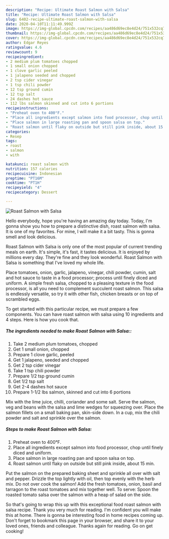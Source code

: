 ```yaml
---
description: "Recipe: Ultimate Roast Salmon with Salsa"
title: "Recipe: Ultimate Roast Salmon with Salsa"
slug: 6402-recipe-ultimate-roast-salmon-with-salsa
date: 2020-04-10T11:11:49.999Z
image: https://img-global.cpcdn.com/recipes/aa486d69ec8e4d24/751x532cq70/roast-salmon-with-salsa-recipe-main-photo.jpg
thumbnail: https://img-global.cpcdn.com/recipes/aa486d69ec8e4d24/751x532cq70/roast-salmon-with-salsa-recipe-main-photo.jpg
cover: https://img-global.cpcdn.com/recipes/aa486d69ec8e4d24/751x532cq70/roast-salmon-with-salsa-recipe-main-photo.jpg
author: Edgar Reyes
ratingvalue: 4.6
reviewcount: 9
recipeingredient:
- 2 medium plum tomatoes chopped
- 1 small onion chopped
- 1 clove garlic peeled
- 1 jalapeno seeded and chopped
- 2 tsp cider vinegar
- 1 tsp chili powder
- 12 tsp ground cumin
- 12 tsp salt
- 24 dashes hot sauce
- 112 lbs salmon skinned and cut into 6 portions
recipeinstructions:
- "Preheat oven to 400°F."
- "Place all ingredients except salmon into food processor, chop until finely diced and uniform."
- "Place salmon in large roasting pan and spoon salsa on top."
- "Roast salmon until flaky on outside but still pink inside, about 15 min."
categories:
- Resep
tags:
- roast
- salmon
- with

katakunci: roast salmon with
nutrition: 157 calories
recipecuisine: Indonesian
preptime: "PT16M"
cooktime: "PT1H"
recipeyield: "4"
recipecategory: Dessert

---
```



![Roast Salmon with Salsa](https://img-global.cpcdn.com/recipes/aa486d69ec8e4d24/751x532cq70/roast-salmon-with-salsa-recipe-main-photo.jpg)

Hello everybody, hope you're having an amazing day today. Today, I'm gonna show you how to prepare a distinctive dish, roast salmon with salsa. It is one of my favorites. For mine, I will make it a bit tasty. This is gonna smell and look delicious.

Roast Salmon with Salsa is only one of the most popular of current trending meals on earth. It's simple, it's fast, it tastes delicious. It is enjoyed by millions every day. They're fine and they look wonderful. Roast Salmon with Salsa is something that I've loved my whole life.

Place tomatoes, onion, garlic, jalapeno, vinegar, chili powder, cumin, salt and hot sauce to taste in a food processor; process until finely diced and uniform. A simple fresh salsa, chopped to a pleasing texture in the food processor, is all you need to complement succulent roast salmon. This salsa is endlessly versatile, so try it with other fish, chicken breasts or on top of scrambled eggs.


To get started with this particular recipe, we must prepare a few components. You can have roast salmon with salsa using 10 ingredients and 4 steps. Here is how you cook that.

##### The ingredients needed to make Roast Salmon with Salsa::

1. Take 2 medium plum tomatoes, chopped
1. Get 1 small onion, chopped
1. Prepare 1 clove garlic, peeled
1. Get 1 jalapeno, seeded and chopped
1. Get 2 tsp cider vinegar
1. Take 1 tsp chili powder
1. Prepare 1/2 tsp ground cumin
1. Get 1/2 tsp salt
1. Get 2-4 dashes hot sauce
1. Prepare 1-1/2 lbs salmon, skinned and cut into 6 portions


Mix with the lime juice, chilli, coriander and some salt. Serve the salmon, veg and beans with the salsa and lime wedges for squeezing over. Place the salmon fillets on a small baking pan, skin-side down. In a cup, mix the chili powder and salt and sprinkle over the salmon. 

##### Steps to make Roast Salmon with Salsa:

1. Preheat oven to 400°F.
1. Place all ingredients except salmon into food processor, chop until finely diced and uniform.
1. Place salmon in large roasting pan and spoon salsa on top.
1. Roast salmon until flaky on outside but still pink inside, about 15 min.


Put the salmon on the prepared baking sheet and sprinkle all over with salt and pepper. Drizzle the top lightly with oil, then top evenly with the herb mix. Do not over cook the salmon! Add the fresh tomatoes, onion, basil and tarragon to the roast tomatoes and mix together well. To serve: Spoon the roasted tomato salsa over the salmon with a heap of salad on the side. 

So that's going to wrap this up with this exceptional food roast salmon with salsa recipe. Thank you very much for reading. I'm confident you will make this at home. There is gonna be interesting food in home recipes coming up. Don't forget to bookmark this page in your browser, and share it to your loved ones, friends and colleague. Thanks again for reading. Go on get cooking!
